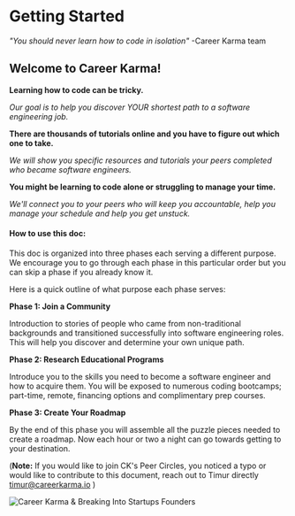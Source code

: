 # Getting Started

_"You should never learn how to code in isolation"_ -Career Karma team

## Welcome to Career Karma!

**Learning how to code can be tricky.**

_Our goal is to help you discover YOUR shortest path to a software engineering job._

**There are thousands of tutorials online and you have to figure out which one to take.**

_We will show you specific resources and tutorials your peers completed who became software engineers._

**You might be learning to code alone or struggling to manage your time.**

_We'll connect you to your peers who will keep you accountable, help you manage your schedule and help you get unstuck._

#### How to use this doc:

This doc is organized into three phases each serving a different purpose. We encourage you to go through each phase in this particular order but you can skip a phase if you already know it.

Here is a quick outline of what purpose each phase serves:

**Phase 1: Join a Community** 

Introduction to stories of people who came from non-traditional backgrounds and transitioned successfully into software engineering roles. This will help you discover and determine your own unique path.

**Phase 2: Research Educational Programs** 

Introduce you to the skills you need to become a software engineer and how to acquire them. You will be exposed to numerous coding bootcamps; part-time, remote, financing options and complimentary prep courses.

**Phase 3: Create Your Roadmap** 

By the end of this phase you will assemble all the puzzle pieces needed to create a roadmap. Now each hour or two a night can go towards getting to your destination.

\(**Note:** If you would like to join CK's Peer Circles, you noticed a typo or would like to contribute to this document, reach out to Timur directly[ timur@careerkarma.io](mailto:timur@careerkarma.io) \) 

![Career Karma &amp; Breaking Into Startups Founders](https://user-images.githubusercontent.com/25531425/45248567-6c4cab00-b2c7-11e8-8d86-0b31633c2763.jpg)

